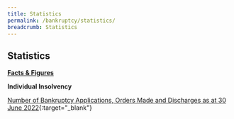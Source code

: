 ```yaml
---
title: Statistics
permalink: /bankruptcy/statistics/
breadcrumb: Statistics
---
```

Statistics
---

<u><b>Facts & Figures</b></u>

**Individual Insolvency**

[Number of Bankruptcy Applications, Orders Made and Discharges as at 30 June 2022](/files/(010822)NumberofBankruptcyApplicationsOrdersMadeandDischarges(June2022).pdf){:target="_blank"}